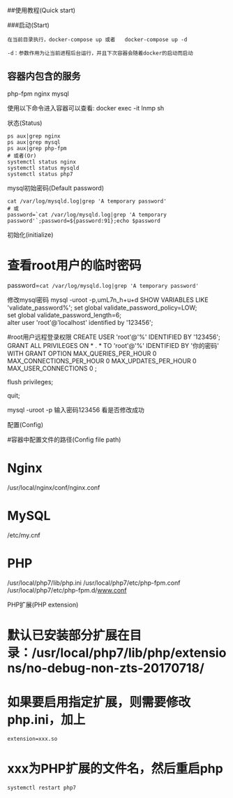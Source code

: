 ##使用教程(Quick start)

###启动(Start)

	在当前目录执行，docker-compose up 或者   docker-compose up -d

	-d：参数作用为让当前进程后台运行，并且下次容器会随着docker的启动而启动

## 容器内包含的服务

 php-fpm  nginx   mysql

使用以下命令进入容器可以查看:
docker exec -it lnmp sh

状态(Status)

	ps aux|grep nginx
	ps aux|grep mysql
	ps aux|grep php-fpm
	# 或者(Or)
	systemctl status nginx
	systemctl status mysqld
	systemctl status php7

mysql初始密码(Default password)

	cat /var/log/mysqld.log|grep 'A temporary password'
	# 或
	password=`cat /var/log/mysqld.log|grep 'A temporary password'`;password=${password:91};echo $password

初始化(initialize)

# 查看root用户的临时密码
password=`cat /var/log/mysqld.log|grep 'A temporary password'`

修改mysql密码
mysql -uroot -p,umL7n_h+u+d
SHOW VARIABLES LIKE 'validate_password%';
set global validate_password_policy=LOW;  
set global validate_password_length=6;   
alter user 'root'@'localhost' identified by '123456';

#root用户远程登录权限
CREATE USER 'root'@'%' IDENTIFIED BY '123456';
GRANT ALL PRIVILEGES ON * . * TO 'root'@'%' IDENTIFIED BY '你的密码' WITH GRANT OPTION MAX_QUERIES_PER_HOUR 0 MAX_CONNECTIONS_PER_HOUR 0 MAX_UPDATES_PER_HOUR 0 MAX_USER_CONNECTIONS 0 ;

flush privileges;



quit;

mysql -uroot -p
输入密码123456  看是否修改成功



配置(Config)

#容器中配置文件的路径(Config file path)
# Nginx
/usr/local/nginx/conf/nginx.conf
# MySQL
/etc/my.cnf
# PHP
/usr/local/php7/lib/php.ini
/usr/local/php7/etc/php-fpm.conf
/usr/local/php7/etc/php-fpm.d/www.conf

PHP扩展(PHP extension)

# 默认已安装部分扩展在目录：/usr/local/php7/lib/php/extensions/no-debug-non-zts-20170718/
# 如果要启用指定扩展，则需要修改php.ini，加上
	extension=xxx.so
# xxx为PHP扩展的文件名，然后重启php
	systemctl restart php7
